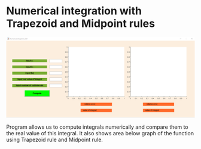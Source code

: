 # Numerical integration with Trapezoid and Midpoint rules

![GitHub Logo](/screenshots/blankGUI.png)

Program allows us to compute integrals numerically and compare them to the real value of this integral. 
It also shows area below graph of the function using Trapezoid rule and Midpoint rule. 


